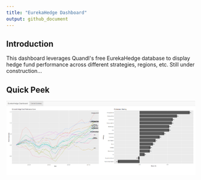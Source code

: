 ```yaml
---
title: "EurekaHedge Dashboard"
output: github_document
---
```




## Introduction

This dashboard leverages Quandl's free EurekaHedge database to display hedge fund performance across different strategies, regions, etc.
Still under construction...

## Quick Peek

![Start Page](/figure/quickPeek.png)
